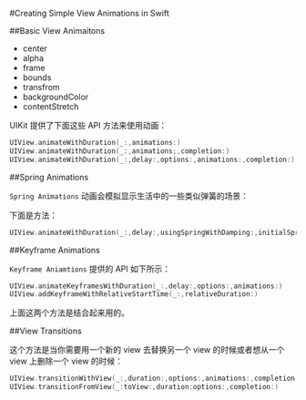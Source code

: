#Creating Simple View Animations in Swift

##Basic View Animaitons

- center
- alpha
- frame
- bounds
- transfrom
- backgroundColor
- contentStretch

UIKit 提供了下面这些 API 方法来使用动画：

```Swift
UIView.animateWithDuration(_:,animations:)
UIView.animateWithDuration(_:,animations;,completion:)
UIView.animateWithDuration(_:,delay:,options:,animations:,completion:)
```

##Spring Animations

`Spring Animations` 动画会模拟显示生活中的一些类似弹簧的场景：

下面是方法：

```Swift
UIView.animateWithDuration(_:,delay:,usingSpringWithDamping:,initialSpringVelocity:,options:,animations:,completion:)
```

##Keyframe Animations

`Keyframe Aniamtions` 提供的 API 如下所示：

```Swift
UIView.animateKeyframesWithDuration(_:,delay:,options:,animations:)
UIView.addKeyframeWithRelativeStartTime(_:,relativeDuration:)
```
上面这两个方法是结合起来用的。

##View Transitions

这个方法是当你需要用一个新的 view 去替换另一个 view 的时候或者想从一个 view 上删除一个 view 的时候：

```Swift
UIView.transitionWithView(_:,duration:,options:,animations:,completion:)
UIView.transitionFromView(_:toView:,duration:options:,completion:)
```



